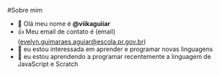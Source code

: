 #Sobre mim

- 👋 Olá meu nome é **@viikaguiiar**
- :+1: Meu email de contato é (email)(evelyn.guimaraes.aguiar@escola.pr.gov.br)
- 👀  eu estou interessada em aprender e programar novas linguagens 
- 🌱 eu estou aprendendo a programar recentemente a linguagem de JavaScript e Scratch
